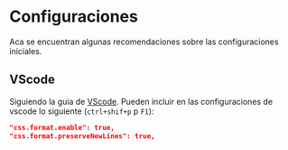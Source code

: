 # Configuraciones

Aca se encuentran algunas recomendaciones sobre las configuraciones iniciales.

## VScode

Siguiendo la guia de [VScode](../Herramientas/vscode.md). Pueden incluir en las configuraciones de vscode lo siguiente (`ctrl+shif+p` p `F1`):

```json
"css.format.enable": true,
"css.format.preserveNewLines": true,
```
